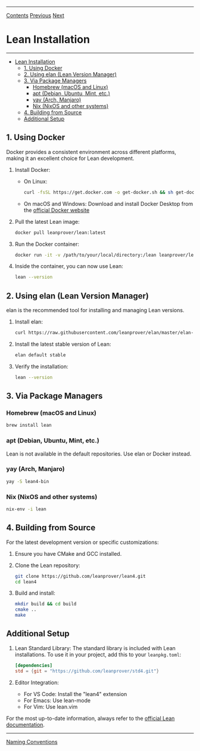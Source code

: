 ****
[Contents](contents.html)
[Previous](Lean.intro.html)
[Next](Lean.naming.html)

# Lean Installation

****

- [Lean Installation](#lean-installation)
   - [1. Using Docker](#1-using-docker)
   - [2. Using elan (Lean Version Manager)](#2-using-elan-lean-version-manager)
   - [3. Via Package Managers](#3-via-package-managers)
      - [Homebrew (macOS and Linux)](#homebrew-macos-and-linux)
      - [apt (Debian, Ubuntu, Mint, etc.)](#apt-debian-ubuntu-mint-etc)
      - [yay (Arch, Manjaro)](#yay-arch-manjaro)
      - [Nix (NixOS and other systems)](#nix-nixos-and-other-systems)
   - [4. Building from Source](#4-building-from-source)
   - [Additional Setup](#additional-setup)

## 1. Using Docker

Docker provides a consistent environment across different platforms, making it an excellent choice for Lean development.

1. Install Docker:
   - On Linux:
     ```bash
     curl -fsSL https://get.docker.com -o get-docker.sh && sh get-docker.sh
     ```
   - On macOS and Windows: Download and install Docker Desktop from the [official Docker website](https://www.docker.com/products/docker-desktop)

2. Pull the latest Lean image:
   ```bash
   docker pull leanprover/lean:latest
   ```

3. Run the Docker container:
   ```bash
   docker run -it -v /path/to/your/local/directory:/lean leanprover/lean:latest
   ```

4. Inside the container, you can now use Lean:
   ```bash
   lean --version
   ```

## 2. Using elan (Lean Version Manager)

elan is the recommended tool for installing and managing Lean versions.

1. Install elan:
   ```bash
   curl https://raw.githubusercontent.com/leanprover/elan/master/elan-init.sh -sSf | sh
   ```

2. Install the latest stable version of Lean:
   ```bash
   elan default stable
   ```

3. Verify the installation:
   ```bash
   lean --version
   ```

## 3. Via Package Managers

### Homebrew (macOS and Linux)
```bash
brew install lean
```

### apt (Debian, Ubuntu, Mint, etc.)
Lean is not available in the default repositories. Use elan or Docker instead.

### yay (Arch, Manjaro)
```bash
yay -S lean4-bin
```

### Nix (NixOS and other systems)
```bash
nix-env -i lean
```

## 4. Building from Source

For the latest development version or specific customizations:

1. Ensure you have CMake and GCC installed.

2. Clone the Lean repository:
   ```bash
   git clone https://github.com/leanprover/lean4.git
   cd lean4
   ```

3. Build and install:
   ```bash
   mkdir build && cd build
   cmake ..
   make
   ```

## Additional Setup

1. Lean Standard Library:
   The standard library is included with Lean installations. To use it in your project, add this to your `leanpkg.toml`:
   ```toml
   [dependencies]
   std = {git = "https://github.com/leanprover/std4.git"}
   ```

2. Editor Integration:
   - For VS Code: Install the "lean4" extension
   - For Emacs: Use lean-mode
   - For Vim: Use lean.vim

For the most up-to-date information, always refer to the [official Lean documentation](https://leanprover.github.io/lean4/doc/).

****
[Naming Conventions](./Lean.naming.html)
